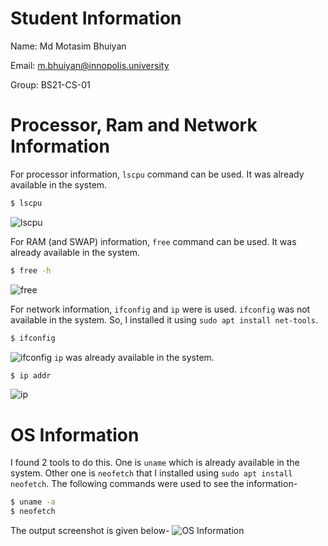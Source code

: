 # Student Information
Name: Md Motasim Bhuiyan

Email: m.bhuiyan@innopolis.university

Group: BS21-CS-01

# Processor, Ram and Network Information
For processor information, `lscpu` command can be used. It was already available in the system.
```bash
$ lscpu
```
![lscpu](https://i.postimg.cc/G23DY1kc/image.png)


For RAM (and SWAP) information, `free` command can be used. It was already available in the system.
```bash
$ free -h
```
![free](https://i.postimg.cc/mZzNBCyV/image.png)

For network information, `ifconfig` and `ip` were is used. `ifconfig` was not available in the system. So, I installed it using `sudo apt install net-tools`. 
```bash
$ ifconfig
```
![ifconfig](https://i.postimg.cc/9fCJf0Q0/image.png)
`ip` was already available in the system.
```bash
$ ip addr
```
![ip](https://i.postimg.cc/DzcFWSQM/image.png)

# OS Information
I found 2 tools to do this. One is `uname` which is already available in the system. Other one is `neofetch` that I installed using `sudo apt install neofetch`. The following commands were used to see the information-

```bash
$ uname -a
$ neofetch
```

The output screenshot is given below-
![OS Information](https://i.postimg.cc/Y9wJpdBK/image.png)
